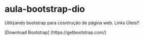 # aula-bootstrap-dio
Utilizando bootstrap para cosntrução de página web.
Links Úteis!!
<p>[Download Bootstrap] (https://getbootstrap.com/)</p>
